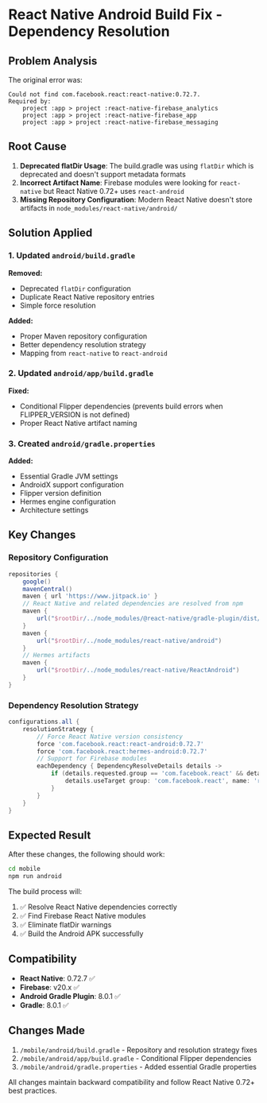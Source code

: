 # React Native Android Build Fix - Dependency Resolution

## Problem Analysis

The original error was:
```
Could not find com.facebook.react:react-native:0.72.7.
Required by:
    project :app > project :react-native-firebase_analytics
    project :app > project :react-native-firebase_app
    project :app > project :react-native-firebase_messaging
```

## Root Cause

1. **Deprecated flatDir Usage**: The build.gradle was using `flatDir` which is deprecated and doesn't support metadata formats
2. **Incorrect Artifact Name**: Firebase modules were looking for `react-native` but React Native 0.72+ uses `react-android` 
3. **Missing Repository Configuration**: Modern React Native doesn't store artifacts in `node_modules/react-native/android/`

## Solution Applied

### 1. Updated `android/build.gradle`

**Removed:**
- Deprecated `flatDir` configuration
- Duplicate React Native repository entries
- Simple force resolution

**Added:**
- Proper Maven repository configuration
- Better dependency resolution strategy
- Mapping from `react-native` to `react-android`

### 2. Updated `android/app/build.gradle`

**Fixed:**
- Conditional Flipper dependencies (prevents build errors when FLIPPER_VERSION is not defined)
- Proper React Native artifact naming

### 3. Created `android/gradle.properties`

**Added:**
- Essential Gradle JVM settings
- AndroidX support configuration  
- Flipper version definition
- Hermes engine configuration
- Architecture settings

## Key Changes

### Repository Configuration
```gradle
repositories {
    google()
    mavenCentral()
    maven { url 'https://www.jitpack.io' }
    // React Native and related dependencies are resolved from npm
    maven {
        url("$rootDir/../node_modules/@react-native/gradle-plugin/dist/packages/gradle-plugin/android")
    }
    maven {
        url("$rootDir/../node_modules/react-native/android")
    }
    // Hermes artifacts
    maven {
        url("$rootDir/../node_modules/react-native/ReactAndroid")
    }
}
```

### Dependency Resolution Strategy
```gradle
configurations.all {
    resolutionStrategy {
        // Force React Native version consistency
        force 'com.facebook.react:react-android:0.72.7'
        force 'com.facebook.react:hermes-android:0.72.7'
        // Support for Firebase modules
        eachDependency { DependencyResolveDetails details ->
            if (details.requested.group == 'com.facebook.react' && details.requested.name == 'react-native') {
                details.useTarget group: 'com.facebook.react', name: 'react-android', version: '0.72.7'
            }
        }
    }
}
```

## Expected Result

After these changes, the following should work:
```bash
cd mobile
npm run android
```

The build process will:
1. ✅ Resolve React Native dependencies correctly
2. ✅ Find Firebase React Native modules
3. ✅ Eliminate flatDir warnings
4. ✅ Build the Android APK successfully

## Compatibility

- **React Native**: 0.72.7 ✅
- **Firebase**: v20.x ✅  
- **Android Gradle Plugin**: 8.0.1 ✅
- **Gradle**: 8.0.1 ✅

## Changes Made

1. `/mobile/android/build.gradle` - Repository and resolution strategy fixes
2. `/mobile/android/app/build.gradle` - Conditional Flipper dependencies  
3. `/mobile/android/gradle.properties` - Added essential Gradle properties

All changes maintain backward compatibility and follow React Native 0.72+ best practices.